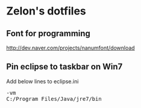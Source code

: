 Zelon's dotfiles
========

Font for programming
---
http://dev.naver.com/projects/nanumfont/download


Pin eclipse to taskbar on Win7
---
Add below lines to eclipse.ini

<pre>
-vm
C:/Program Files/Java/jre7/bin
</pre>


